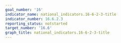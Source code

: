 ```yaml
---
goal_number: '16'
indicator_name: national_indicators.16-6-2-3-title
indicator_number: 16.6.2.3
reporting_status: notstarted
target_number: '16.6'
graph_title: national_indicators.16-6-2-3-title
---
```

